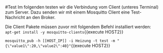 #Test
Im folgenden testen wir die Verbindung vom Client (unteres Terminal) zum Server.
Dazu senden wir mit einem Mosquitto Client eine Test-Nachricht an den Broker.

Die Client Pakete müssen zuvor mit folgendem Befehl installiert werden:
`apt-get install -y mosquitto-clients`{{execute HOST2}}

 
`mosquitto_pub -h [[HOST_IP]] -i Heizung -t test -m "{\"value1\":20,\"value2\":40}"`{{execute HOST2}}